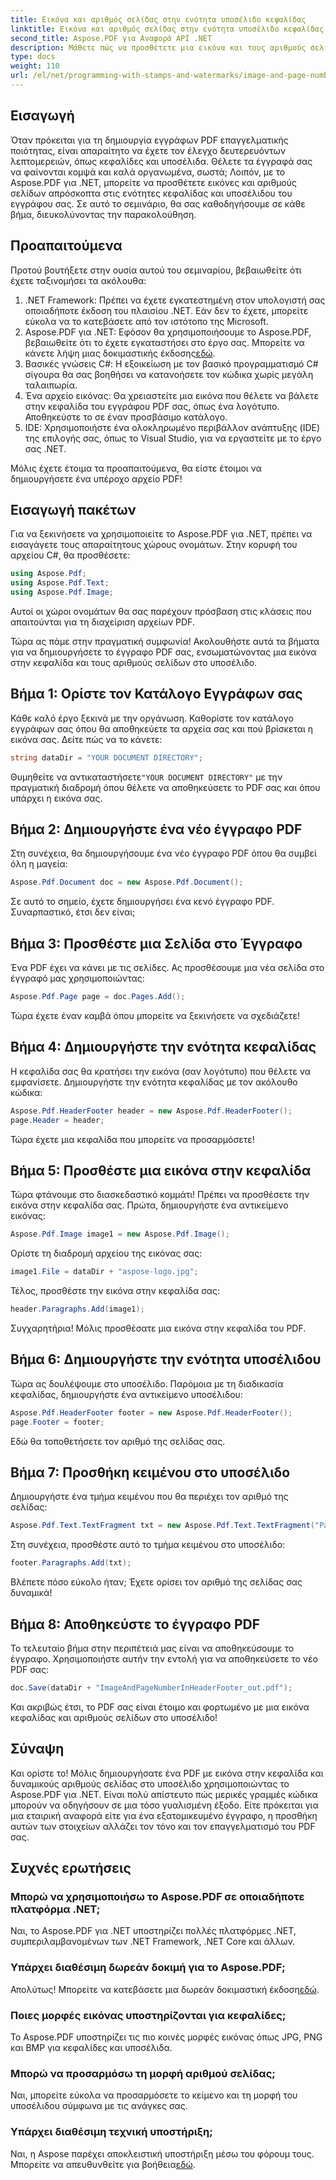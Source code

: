 ```yaml
---
title: Εικόνα και αριθμός σελίδας στην ενότητα υποσέλιδο κεφαλίδας
linktitle: Εικόνα και αριθμός σελίδας στην ενότητα υποσέλιδο κεφαλίδας
second_title: Aspose.PDF για Αναφορά API .NET
description: Μάθετε πώς να προσθέτετε μια εικόνα και τους αριθμούς σελίδων στην κεφαλίδα και το υποσέλιδο του PDF χρησιμοποιώντας το Aspose.PDF για .NET σε αυτό το βήμα προς βήμα εκμάθηση.
type: docs
weight: 110
url: /el/net/programming-with-stamps-and-watermarks/image-and-page-number-in-header-footer-section/
---
```

## Εισαγωγή

Όταν πρόκειται για τη δημιουργία εγγράφων PDF επαγγελματικής ποιότητας, είναι απαραίτητο να έχετε τον έλεγχο δευτερευόντων λεπτομερειών, όπως κεφαλίδες και υποσέλιδα. Θέλετε τα έγγραφά σας να φαίνονται κομψά και καλά οργανωμένα, σωστά; Λοιπόν, με το Aspose.PDF για .NET, μπορείτε να προσθέτετε εικόνες και αριθμούς σελίδων απρόσκοπτα στις ενότητες κεφαλίδας και υποσέλιδου του εγγράφου σας. Σε αυτό το σεμινάριο, θα σας καθοδηγήσουμε σε κάθε βήμα, διευκολύνοντας την παρακολούθηση.

## Προαπαιτούμενα

Προτού βουτήξετε στην ουσία αυτού του σεμιναρίου, βεβαιωθείτε ότι έχετε ταξινομήσει τα ακόλουθα:

1. .NET Framework: Πρέπει να έχετε εγκατεστημένη στον υπολογιστή σας οποιαδήποτε έκδοση του πλαισίου .NET. Εάν δεν το έχετε, μπορείτε εύκολα να το κατεβάσετε από τον ιστότοπο της Microsoft.
2.  Aspose.PDF για .NET: Εφόσον θα χρησιμοποιήσουμε το Aspose.PDF, βεβαιωθείτε ότι το έχετε εγκαταστήσει στο έργο σας. Μπορείτε να κάνετε λήψη μιας δοκιμαστικής έκδοσης[εδώ](https://releases.aspose.com/pdf/net/).
3. Βασικές γνώσεις C#: Η εξοικείωση με τον βασικό προγραμματισμό C# σίγουρα θα σας βοηθήσει να κατανοήσετε τον κώδικα χωρίς μεγάλη ταλαιπωρία.
4. Ένα αρχείο εικόνας: Θα χρειαστείτε μια εικόνα που θέλετε να βάλετε στην κεφαλίδα του εγγράφου PDF σας, όπως ένα λογότυπο. Αποθηκεύστε το σε έναν προσβάσιμο κατάλογο. 
5. IDE: Χρησιμοποιήστε ένα ολοκληρωμένο περιβάλλον ανάπτυξης (IDE) της επιλογής σας, όπως το Visual Studio, για να εργαστείτε με το έργο σας .NET.

Μόλις έχετε έτοιμα τα προαπαιτούμενα, θα είστε έτοιμοι να δημιουργήσετε ένα υπέροχο αρχείο PDF!

## Εισαγωγή πακέτων

Για να ξεκινήσετε να χρησιμοποιείτε το Aspose.PDF για .NET, πρέπει να εισαγάγετε τους απαραίτητους χώρους ονομάτων. Στην κορυφή του αρχείου C#, θα προσθέσετε:

```csharp
using Aspose.Pdf;
using Aspose.Pdf.Text;
using Aspose.Pdf.Image;
```

Αυτοί οι χώροι ονομάτων θα σας παρέχουν πρόσβαση στις κλάσεις που απαιτούνται για τη διαχείριση αρχείων PDF.

Τώρα ας πάμε στην πραγματική συμφωνία! Ακολουθήστε αυτά τα βήματα για να δημιουργήσετε το έγγραφο PDF σας, ενσωματώνοντας μια εικόνα στην κεφαλίδα και τους αριθμούς σελίδων στο υποσέλιδο.

## Βήμα 1: Ορίστε τον Κατάλογο Εγγράφων σας

Κάθε καλό έργο ξεκινά με την οργάνωση. Καθορίστε τον κατάλογο εγγράφων σας όπου θα αποθηκεύετε τα αρχεία σας και πού βρίσκεται η εικόνα σας. Δείτε πώς να το κάνετε:

```csharp
string dataDir = "YOUR DOCUMENT DIRECTORY";
```

 Θυμηθείτε να αντικαταστήσετε`"YOUR DOCUMENT DIRECTORY"` με την πραγματική διαδρομή όπου θέλετε να αποθηκεύσετε το PDF σας και όπου υπάρχει η εικόνα σας.

## Βήμα 2: Δημιουργήστε ένα νέο έγγραφο PDF

Στη συνέχεια, θα δημιουργήσουμε ένα νέο έγγραφο PDF όπου θα συμβεί όλη η μαγεία:

```csharp
Aspose.Pdf.Document doc = new Aspose.Pdf.Document();
```

Σε αυτό το σημείο, έχετε δημιουργήσει ένα κενό έγγραφο PDF. Συναρπαστικό, έτσι δεν είναι;

## Βήμα 3: Προσθέστε μια Σελίδα στο Έγγραφο

Ένα PDF έχει να κάνει με τις σελίδες. Ας προσθέσουμε μια νέα σελίδα στο έγγραφό μας χρησιμοποιώντας:

```csharp
Aspose.Pdf.Page page = doc.Pages.Add();
```

Τώρα έχετε έναν καμβά όπου μπορείτε να ξεκινήσετε να σχεδιάζετε!

## Βήμα 4: Δημιουργήστε την ενότητα κεφαλίδας

Η κεφαλίδα σας θα κρατήσει την εικόνα (σαν λογότυπο) που θέλετε να εμφανίσετε. Δημιουργήστε την ενότητα κεφαλίδας με τον ακόλουθο κώδικα:

```csharp
Aspose.Pdf.HeaderFooter header = new Aspose.Pdf.HeaderFooter();
page.Header = header;
```

Τώρα έχετε μια κεφαλίδα που μπορείτε να προσαρμόσετε!

## Βήμα 5: Προσθέστε μια εικόνα στην κεφαλίδα

Τώρα φτάνουμε στο διασκεδαστικό κομμάτι! Πρέπει να προσθέσετε την εικόνα στην κεφαλίδα σας. Πρώτα, δημιουργήστε ένα αντικείμενο εικόνας:

```csharp
Aspose.Pdf.Image image1 = new Aspose.Pdf.Image();
```

Ορίστε τη διαδρομή αρχείου της εικόνας σας:

```csharp
image1.File = dataDir + "aspose-logo.jpg";
```

Τέλος, προσθέστε την εικόνα στην κεφαλίδα σας:

```csharp
header.Paragraphs.Add(image1);
```

Συγχαρητήρια! Μόλις προσθέσατε μια εικόνα στην κεφαλίδα του PDF.

## Βήμα 6: Δημιουργήστε την ενότητα υποσέλιδου

Τώρα ας δουλέψουμε στο υποσέλιδο. Παρόμοια με τη διαδικασία κεφαλίδας, δημιουργήστε ένα αντικείμενο υποσέλιδου:

```csharp
Aspose.Pdf.HeaderFooter footer = new Aspose.Pdf.HeaderFooter();
page.Footer = footer;
```

Εδώ θα τοποθετήσετε τον αριθμό της σελίδας σας. 

## Βήμα 7: Προσθήκη κειμένου στο υποσέλιδο

Δημιουργήστε ένα τμήμα κειμένου που θα περιέχει τον αριθμό της σελίδας:

```csharp
Aspose.Pdf.Text.TextFragment txt = new Aspose.Pdf.Text.TextFragment("Page: ($p of $P ) ");
```

Στη συνέχεια, προσθέστε αυτό το τμήμα κειμένου στο υποσέλιδο:

```csharp
footer.Paragraphs.Add(txt);
```

Βλέπετε πόσο εύκολο ήταν; Έχετε ορίσει τον αριθμό της σελίδας σας δυναμικά!

## Βήμα 8: Αποθηκεύστε το έγγραφο PDF

Το τελευταίο βήμα στην περιπέτειά μας είναι να αποθηκεύσουμε το έγγραφο. Χρησιμοποιήστε αυτήν την εντολή για να αποθηκεύσετε το νέο PDF σας:

```csharp
doc.Save(dataDir + "ImageAndPageNumberInHeaderFooter_out.pdf");
```

Και ακριβώς έτσι, το PDF σας είναι έτοιμο και φορτωμένο με μια εικόνα κεφαλίδας και αριθμούς σελίδων στο υποσέλιδο!

## Σύναψη

Και ορίστε το! Μόλις δημιουργήσατε ένα PDF με εικόνα στην κεφαλίδα και δυναμικούς αριθμούς σελίδας στο υποσέλιδο χρησιμοποιώντας το Aspose.PDF για .NET. Είναι πολύ απίστευτο πώς μερικές γραμμές κώδικα μπορούν να οδηγήσουν σε μια τόσο γυαλισμένη έξοδο. Είτε πρόκειται για μια εταιρική αναφορά είτε για ένα εξατομικευμένο έγγραφο, η προσθήκη αυτών των στοιχείων αλλάζει τον τόνο και τον επαγγελματισμό του PDF σας.

## Συχνές ερωτήσεις

### Μπορώ να χρησιμοποιήσω το Aspose.PDF σε οποιαδήποτε πλατφόρμα .NET;
Ναι, το Aspose.PDF για .NET υποστηρίζει πολλές πλατφόρμες .NET, συμπεριλαμβανομένων των .NET Framework, .NET Core και άλλων.

### Υπάρχει διαθέσιμη δωρεάν δοκιμή για το Aspose.PDF;
 Απολύτως! Μπορείτε να κατεβάσετε μια δωρεάν δοκιμαστική έκδοση[εδώ](https://releases.aspose.com/).

### Ποιες μορφές εικόνας υποστηρίζονται για κεφαλίδες;
Το Aspose.PDF υποστηρίζει τις πιο κοινές μορφές εικόνας όπως JPG, PNG και BMP για κεφαλίδες και υποσέλιδα.

### Μπορώ να προσαρμόσω τη μορφή αριθμού σελίδας;
Ναι, μπορείτε εύκολα να προσαρμόσετε το κείμενο και τη μορφή του υποσέλιδου σύμφωνα με τις ανάγκες σας.

### Υπάρχει διαθέσιμη τεχνική υποστήριξη;
 Ναι, η Aspose παρέχει αποκλειστική υποστήριξη μέσω του φόρουμ τους. Μπορείτε να απευθυνθείτε για βοήθεια[εδώ](https://forum.aspose.com/c/pdf/10).